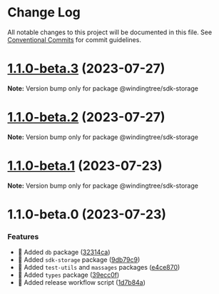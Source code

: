 # Change Log

All notable changes to this project will be documented in this file.
See [Conventional Commits](https://conventionalcommits.org) for commit guidelines.

# [1.1.0-beta.3](https://github.com/windingtree/sdk/compare/@windingtree/sdk-storage@1.1.0-beta.2...@windingtree/sdk-storage@1.1.0-beta.3) (2023-07-27)

**Note:** Version bump only for package @windingtree/sdk-storage





# [1.1.0-beta.2](https://github.com/windingtree/sdk/compare/@windingtree/sdk-storage@1.1.0-beta.1...@windingtree/sdk-storage@1.1.0-beta.2) (2023-07-27)

**Note:** Version bump only for package @windingtree/sdk-storage





# [1.1.0-beta.1](https://github.com/windingtree/sdk/compare/@windingtree/sdk-storage@1.1.0-beta.0...@windingtree/sdk-storage@1.1.0-beta.1) (2023-07-23)

**Note:** Version bump only for package @windingtree/sdk-storage

# 1.1.0-beta.0 (2023-07-23)

### Features

- 🎸 Added `db` package ([32314ca](https://github.com/windingtree/sdk/commit/32314cab0a193a3a7ed348c89873e7de07ab39fa))
- 🎸 Added `sdk-storage` package ([9db79c9](https://github.com/windingtree/sdk/commit/9db79c9718f107320dbcda262df8907e346ab979))
- 🎸 Added `test-utils` and `massages` packages ([e4ce870](https://github.com/windingtree/sdk/commit/e4ce8700bc488db01e507db543dbd85ceb89a77e))
- 🎸 Added `types` package ([39ecc0f](https://github.com/windingtree/sdk/commit/39ecc0f8d2cab176bd46f5a203e07682d17e799f))
- 🎸 Added release workflow script ([1d7b84a](https://github.com/windingtree/sdk/commit/1d7b84a3623848c449522c0bb2af2c5f114c8a0a))
